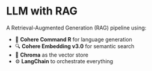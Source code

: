 # LLM with RAG

A Retrieval-Augmented Generation (RAG) pipeline using:

- 🧠 **Cohere Command R** for language generation  
- 🔍 **Cohere Embedding v3.0** for semantic search  
- 🧱 **Chroma** as the vector store  
- ⚙️ **LangChain** to orchestrate everything  

